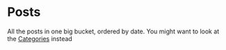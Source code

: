 # Posts

All the posts in one big bucket, ordered by date. You might want to look at the
[Categories](/categories) instead